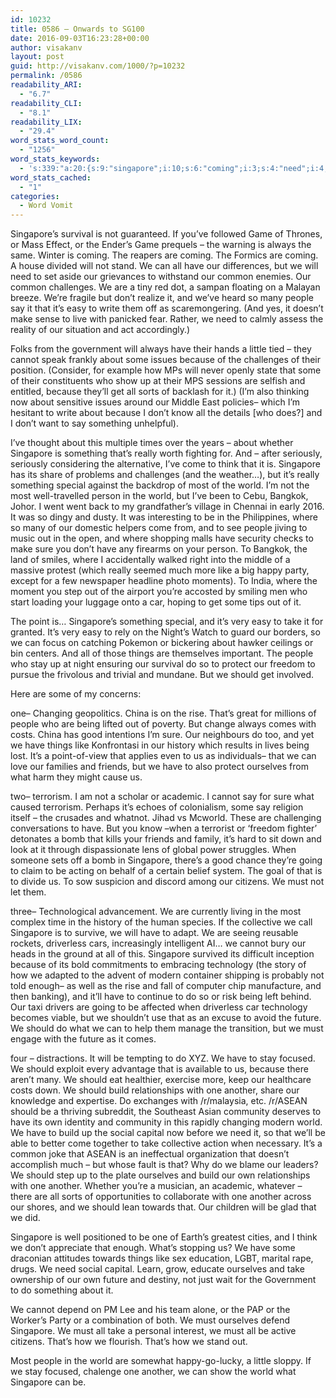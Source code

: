 ```yaml
---
id: 10232
title: 0586 – Onwards to SG100
date: 2016-09-03T16:23:28+00:00
author: visakanv
layout: post
guid: http://visakanv.com/1000/?p=10232
permalink: /0586
readability_ARI:
  - "6.7"
readability_CLI:
  - "8.1"
readability_LIX:
  - "29.4"
word_stats_word_count:
  - "1256"
word_stats_keywords:
  - 's:339:"a:20:{s:9:"singapore";i:10;s:6:"coming";i:3;s:4:"need";i:4;s:6:"common";i:3;s:10:"challenges";i:3;s:6:"people";i:5;s:4:"easy";i:3;s:6:"cannot";i:4;s:7:"because";i:5;s:6:"really";i:3;s:4:"come";i:3;s:5:"world";i:5;s:4:"well";i:3;s:4:"sure";i:3;s:4:"like";i:3;s:4:"take";i:4;s:6:"things";i:3;s:4:"stay";i:3;s:6:"future";i:3;s:5:"build";i:3;}";'
word_stats_cached:
  - "1"
categories:
  - Word Vomit
---
```

Singapore’s survival is not guaranteed. If you’ve followed Game of Thrones, or Mass Effect, or the Ender’s Game prequels – the warning is always the same. Winter is coming. The reapers are coming. The Formics are coming. A house divided will not stand. We can all have our differences, but we will need to set aside our grievances to withstand our common enemies. Our common challenges. We are a tiny red dot, a sampan floating on a Malayan breeze. We’re fragile but don’t realize it, and we’ve heard so many people say it that it’s easy to write them off as scaremongering. (And yes, it doesn’t make sense to live with panicked fear. Rather, we need to calmly assess the reality of our situation and act accordingly.)

Folks from the government will always have their hands a little tied – they cannot speak frankly about some issues because of the challenges of their position. (Consider, for example how MPs will never openly state that some of their constituents who show up at their MPS sessions are selfish and entitled, because they’ll get all sorts of backlash for it.) (I’m also thinking now about sensitive issues around our Middle East policies– which I’m hesitant to write about because I don’t know all the details [who does?] and I don’t want to say something unhelpful).

I’ve thought about this multiple times over the years – about whether Singapore is something that’s really worth fighting for. And – after seriously, seriously considering the alternative, I’ve come to think that it is. Singapore has its share of problems and challenges (and the weather…), but it’s really something special against the backdrop of most of the world. I’m not the most well-travelled person in the world, but I’ve been to Cebu, Bangkok, Johor. I went went back to my grandfather’s village in Chennai in early 2016. It was so dingy and dusty. It was interesting to be in the Philippines, where so many of our domestic helpers come from, and to see people jiving to music out in the open, and where shopping malls have security checks to make sure you don’t have any firearms on your person. To Bangkok, the land of smiles, where I accidentally walked right into the middle of a massive protest (which really seemed much more like a big happy party, except for a few newspaper headline photo moments). To India, where the moment you step out of the airport you’re accosted by smiling men who start loading your luggage onto a car, hoping to get some tips out of it.

The point is… Singapore’s something special, and it’s very easy to take it for granted. It’s very easy to rely on the Night’s Watch to guard our borders, so we can focus on catching Pokemon or bickering about hawker ceilings or bin centers. And all of those things are themselves important. The people who stay up at night ensuring our survival do so to protect our freedom to pursue the frivolous and trivial and mundane. But we should get involved.

Here are some of my concerns:

one– Changing geopolitics. China is on the rise. That’s great for millions of people who are being lifted out of poverty. But change always comes with costs. China has good intentions I’m sure. Our neighbours do too, and yet we have things like Konfrontasi in our history which results in lives being lost. It’s a point-of-view that applies even to us as individuals– that we can love our families and friends, but we have to also protect ourselves from what harm they might cause us.

two– terrorism. I am not a scholar or academic. I cannot say for sure what caused terrorism. Perhaps it’s echoes of colonialism, some say religion itself – the crusades and whatnot. Jihad vs Mcworld. These are challenging conversations to have. But you know –when a terrorist or ‘freedom fighter’ detonates a bomb that kills your friends and family, it’s hard to sit down and look at it through dispassionate lens of global power struggles. When someone sets off a bomb in Singapore, there’s a good chance they’re going to claim to be acting on behalf of a certain belief system. The goal of that is to divide us. To sow suspicion and discord among our citizens. We must not let them.

three– Technological advancement. We are currently living in the most complex time in the history of the human species. If the collective we call Singapore is to survive, we will have to adapt. We are seeing reusable rockets, driverless cars, increasingly intelligent AI… we cannot bury our heads in the ground at all of this. Singapore survived its difficult inception because of its bold commitments to embracing technology (the story of how we adapted to the advent of modern container shipping is probably not told enough– as well as the rise and fall of computer chip manufacture, and then banking), and it’ll have to continue to do so or risk being left behind. Our taxi drivers are going to be affected when driverless car technology becomes viable, but we shouldn’t use that as an excuse to avoid the future. We should do what we can to help them manage the transition, but we must engage with the future as it comes.

four – distractions. It will be tempting to do XYZ. We have to stay focused. We should exploit every advantage that is available to us, because there aren’t many. We should eat healthier, exercise more, keep our healthcare costs down. We should build relationships with one another, share our knowledge and expertise. Do exchanges with /r/malaysia, etc. /r/ASEAN should be a thriving subreddit, the Southeast Asian community deserves to have its own identity and community in this rapidly changing modern world. We have to build up the social capital now before we need it, so that we’ll be able to better come together to take collective action when necessary. It’s a common joke that ASEAN is an ineffectual organization that doesn’t accomplish much – but whose fault is that? Why do we blame our leaders? We should step up to the plate ourselves and build our own relationships with one another. Whether you’re a musician, an academic, whatever – there are all sorts of opportunities to collaborate with one another across our shores, and we should lean towards that. Our children will be glad that we did.

Singapore is well positioned to be one of Earth’s greatest cities, and I think we don’t appreciate that enough. What’s stopping us? We have some draconian attitudes towards things like sex education, LGBT, marital rape, drugs. We need social capital. Learn, grow, educate ourselves and take ownership of our own future and destiny, not just wait for the Government to do something about it.

We cannot depend on PM Lee and his team alone, or the PAP or the Worker’s Party or a combination of both. We must ourselves defend Singapore. We must all take a personal interest, we must all be active citizens. That’s how we flourish. That’s how we stand out.

Most people in the world are somewhat happy-go-lucky, a little sloppy. If we stay focused, chalenge one another, we can show the world what Singapore can be.
